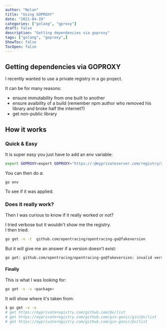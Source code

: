 ```yaml
---
author: "Nolan"
title: "Using GOPROXY"
date: "2021-04-19"
categories: ["golang", "gproxy"]
draft: false
description: "Getting dependencies via goproxy"
tags: ["golang", "goproxy",]
ShowToc: false
TocOpen: false
---
```


## Getting dependencies via GOPROXY

I recently wanted to use a private registry in a go project.  

It can be for many reasons:
- ensure immutability from one built to another
- ensure avaibility of a build (remember npm author who removed his library and broke half the internet?)
- get non-public library

## How it works
### Quick & Easy
It is super easy you just have to add an env variable:
```bash
export GOPROXY=export GOPROXY="https://:@myprivateserver.com/registry/api/go/go
```

You can then do a:
```
go env
```
To see if it was applied.

### Does it really work?

Then I was curious to know if it really worked or not?

I tried verbose but it wouldn't show me the registry.  
I then tried:
```bash
go get -v -t  github.com/opentracing/opentracing-go@fakeversion
```
But it will give me an answer if a version doesn't exist:
```bash
go get: github.com/opentracing/opentracing-go@fakeversion: invalid version: reading  http://.com 404 Not found
```

#### Finally

This is what I was looking for:

```bash
go get -v -x <package>
```

It will show where it's taken from:
```bash
$ go get -v -x
# get https://myprivateregistry.com/github.com/@v/list
# get https://myprivateregistry.com/github.com/gin-gonic/gin/@v/list
# get https://myprivateregistry.com/github.com/gin-gonic/@v/list
```
